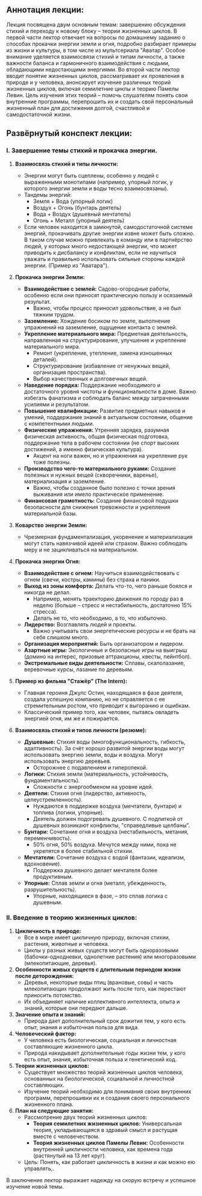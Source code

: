 ## Аннотация лекции:

Лекция посвящена двум основным темам: завершению обсуждения стихий и переходу к новому блоку – теории жизненных циклов. В первой части лектор отвечает на вопросы по домашнему заданию о способах прокачки энергии земли и огня, подробно разбирает примеры из жизни и культуры, в том числе из мультсериала "Аватар". Особое внимание уделяется взаимосвязи стихий и типам личности, а также важности баланса и гармоничного взаимодействия с людьми, обладающими недостающими энергиями. Во второй части лектор вводит понятие жизненных циклов, рассматривает их проявления в природе и у человека, анонсирует изучение различных теорий жизненных циклов, включая семилетние циклы и теорию Памелы Левин. Цель изучения этих теорий – помочь слушателям понять свои внутренние программы, перепрошить их и создать свой персональный жизненный план для достижения долгой, счастливой и самодостаточной жизни.

## Развёрнутый конспект лекции:

### I. Завершение темы стихий и прокачка энергии.

1.  **Взаимосвязь стихий и типы личности:**

    *   Энергии могут быть сцеплены, особенно у людей с выраженными монотипами (например, упорный логик, у которого энергии земли и воды тесно взаимосвязаны).
    *   Тандемы энергий:
        * Земля + Вода (упорный логик)
        * Воздух + Огонь (бунтарь деятель)
        * Вода + Воздух (душевный мечтатель)
        * Огонь + Металл (упорный деятель)
    *   Если человек находится в замкнутой, самодостаточной системе энергий, прокачивать другие энергии извне может быть сложно. В таком случае можно привлекать в команду или в партнёрство людей, у которых много недостающей энергии, что может приводить к дисбалансу и конфликтам, если не научиться уважать и правильно использовать сильные стороны каждой энергии. (Пример из "Аватара").
2.  **Прокачка энергии Земли:**

    *   **Взаимодействие с землей:** Садово-огородные работы, особенно если они приносят практическую пользу и осязаемый результат.
        *   Важно, чтобы процесс приносил удовольствие, а не был тяжким трудом.
    *   **Заземление:** Хождение босиком по земле, выполнение упражнений на заземление, ощущение контакта с землей.
    *   **Укрепление материального мира:** Предметная деятельность, направленная на структурирование, улучшение и укрепление материального мира.
        *   Ремонт (укрепление, утепление, замена изношенных деталей).
        *   Структурирование (избавление от ненужных вещей, организация пространства).
        *   Выбор качественных и долговечных вещей.
    *   **Наведение порядка:** Поддержание необходимого и достаточного уровня чистоты и функциональности в доме. Важно избегать фанатизма и соблюдать баланс между затраченными усилиями и результатом.
    *   **Повышение квалификации:** Развитие предметных навыков и умений, поддержание знаний в актуальном состоянии, общение с компетентными людьми.
    *   **Физические упражнения:** Утренняя зарядка, разумная физическая активность, общая физическая подготовка, поддержание тела в рабочем состоянии (не спорт высоких достижений, а именно физическая культура).
        *   Акцент на ноги важен, но и упражнения на укрепление рук тоже полезны.
    *   **Производство чего-то материального руками:** Создание полезных и нужных вещей (скворечники, варенье), материализация и заземление.
        *   Важно, чтобы созданное было полезно с точки зрения выживания или имело практическое применение.
    *   **Финансовая грамотность:** Создание финансовой подушки безопасности для снижения тревожности и укрепления материальной базы.
3.  **Коварство энергии Земли:**
    *   Чрезмерная фундаментализация, укоренение и материализация могут стать навязчивой идеей или страхом. Важно соблюдать меру и не зацикливаться на материальном.
4.  **Прокачка энергии Огня:**

    *   **Взаимодействие с огнем:** Научиться взаимодействовать с огнем (свечи, костры, камины) без страха и паники.
    *   **Выход из зоны комфорта:** Делать что-то, чего раньше боялся и никогда не делал.
        *   Например, менять траекторию движения по городу раз в неделю (больше – стресс и нестабильность, достаточно 15% стресса).
        *   Делать не то, что необходимо, а то, что избыточно.
    *   **Лидерство:** Возглавлять людей и проекты.
        *   Важно учитывать свои энергетические ресурсы и не брать на себя слишком много.
    *   **Организация мероприятий:** Быть организатором и лидером.
    *   **Азартные игры:** Экологичные и безопасные игры на выигрыш (домино на интерес, призовые аттракционы, квесты, пейнтбол).
    *   **Экстремальные виды деятельности:** Сплавы, скалолазание, веревочные курсы, лазание по деревьям.
5.  **Пример из фильма "Стажёр" (The Intern):**
    *   Главная героиня Джулс Остин, находящаяся в фазе деятеля, создала успешную компанию, но не справляется с ее стремительным ростом, что приводит к выгоранию и ошибкам.
    *   Классический пример того, как человек, пытаясь овладеть энергией огня, им же и пожирается.
6.  **Взаимосвязь стихий и типов личности (резюме):**
    *   **Душевные:** Стихия воды (многофункциональность, гибкость, адаптивность). За счёт хорошо развитой энергии воды могут использовать энергию земли, воды и воздуха. Могут использовать энергию деревьев.
        *   Осторожнее с подавлением и гиперопекой.
    *   **Логики:** Стихия земли (материальность, устойчивость, фундаментальность).
        *   Сложности с энергообменом на уровне идей.
    *   **Деятели:** Стихия огня (лидерство, активность, целеустремленность).
        *   Нуждаются в поддержке воздуха (мечтатели, бунтари) и топлива (логики, упорные).
        *   Деятель должен подогревать душевного. С подпиткой от душевных возникают конфликты, "справедливые щелбаны".
    *   **Бунтари:** Сочетание огня и воздуха (нестабильность, метания, переменчивость).
        *   50% огня, 50% воздуха. Мечутся между ними, пока не укрепятся в более стабильной стихии.
    *   **Мечтатели:** Сочетание воздуха с водой (фантазии, идеализм, вдохновение).
        *   Поддержка душевного делает мечтателя более продуктивным.
    *   **Упорные:** Сплав земли и огня (металл, убежденность, разрушительность).
        *   Упорные, находящиеся в фазе, – это сплав логика с душевным.

### II. Введение в теорию жизненных циклов:

1.  **Цикличность в природе:**
    *   Все в мире имеет цикличную природу, включая стихии, растения, животные и человека.
    *   Циклы у разных живых существ могут быть одноразовыми (бабочки-однодневки, однолетние растения) или многоразовыми (млекопитающие, деревья).
2.  **Особенности живых существ с длительным периодом жизни после деторождения:**
    *   Деревья, некоторые виды птиц (врановые, совы) и часть млекопитающих продолжают жить после того, как перестают приносить потомство.
    *   Их объединяет наличие коллективного интеллекта, опыта и знаний, которые они передают дальше.
3.  **Значение опыта и знаний:**
    *   Природа дает дополнительный срок дожития тем, у кого есть опыт, знания и избыточная польза для вида.
4.  **Человеческий фактор:**
    *   У человека есть биологическая, социальная и личностная составляющие жизненного цикла.
    *   Природа накидывает дополнительные годы жизни тем, у кого есть опыт, знания, избыточная польза и генетический код.
5.  **Теории жизненных циклов:**
    *   Существует множество теорий жизненных циклов человека, основанных на биологической, социальной и личностной составляющих.
    *   Изучение теорий необходимо для понимания своих внутренних программ, перепрошивки их и создания своего персонального жизненного плана.
6.  **План на следующие занятия:**
    *   Рассмотрение двух теорий жизненных циклов:
        *   **Теория семилетних жизненных циклов:** Универсальная теория, укладывающаяся в здравый смысл и растущая вместе с человечеством.
        *   **Теория жизненных циклов Памелы Левин:** Особенности внутренней цикличности человека, как времена года (растянутый на 13 лет круг).
    *   Цель: Понять, как работает цикличность в жизни и как можно ею управлять,.

В заключение лектор выражает надежду на скорую встречу и успешное изучение новой темы.